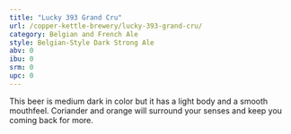 ```yaml
---
title: "Lucky 393 Grand Cru"
url: /copper-kettle-brewery/lucky-393-grand-cru/
category: Belgian and French Ale
style: Belgian-Style Dark Strong Ale
abv: 0
ibu: 0
srm: 0
upc: 0
---
```

This beer is medium dark in color but it has a light body and a smooth mouthfeel. Coriander and orange will surround your senses and keep you coming back for more.
